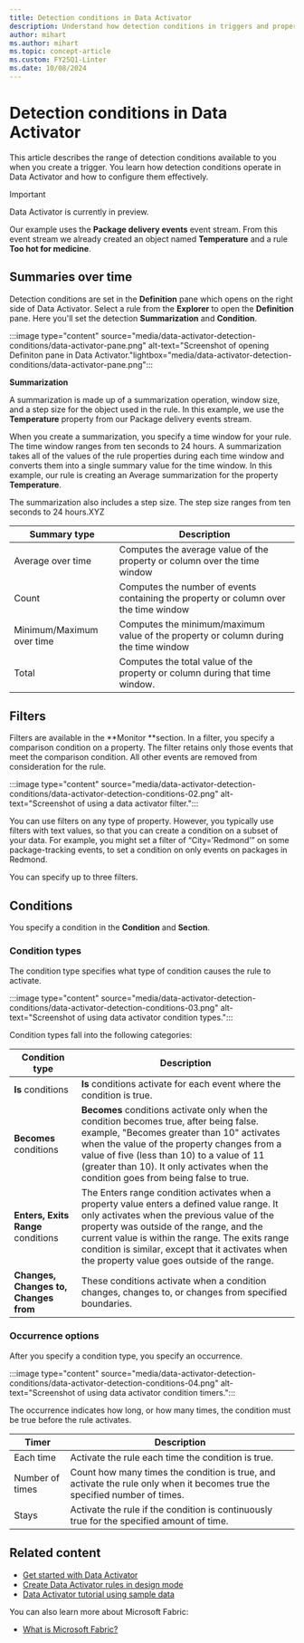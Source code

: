 ```yaml
---
title: Detection conditions in Data Activator
description: Understand how detection conditions in triggers and properties operate in Data Activator and learn how to configure them effectively.
author: mihart
ms.author: mihart
ms.topic: concept-article
ms.custom: FY25Q1-Linter
ms.date: 10/08/2024
---
```


# Detection conditions in Data Activator

This article describes the range of detection conditions available to you when you create a trigger. You learn how detection conditions operate in Data Activator and how to configure them effectively.

> [!IMPORTANT]
> Data Activator is currently in preview.

Our example uses the **Package delivery events** event stream. From this event stream we already created an object named **Temperature** and a rule **Too hot for medicine**. 

## Summaries over time

Detection conditions are set in the **Definition** pane which opens on the right side of Data Activator. Select a rule from the **Explorer** to open the **Definition** pane. Here you'll set the detection **Summarization** and **Condition**.

:::image type="content" source="media/data-activator-detection-conditions/data-activator-pane.png" alt-text="Screenshot of opening Definiton pane in Data Activator."lightbox="media/data-activator-detection-conditions/data-activator-pane.png":::

**Summarization**

A summarization is made up of a summarization operation, window size, and a step size for the object used in the rule. In this example, we use the **Temperature** property from our Package delivery events stream. 

When you create a summarization, you specify a time window for your rule.  The time window ranges from ten seconds to 24 hours. A summarization takes all of the values of the rule properties during each time window and converts them into a single summary value for the time window. In this example, our rule is creating an Average summarization for the property **Temperature**. 

The summarization also includes a step size. The step size ranges from ten seconds to 24 hours.XYZ

|Summary type  |Description  |
|---------|---------|
|Average over time      |Computes the average value of the property or column over the time window|
|Count     |Computes the number of events containing the property or column over the time window|
|Minimum/Maximum over time     |Computes the minimum/maximum value of the property or column during the time window|
Total  | Computes the total value of the property or column during that time window. 

## Filters

Filters are available in the **Monitor **section. In a filter, you specify a comparison condition on a property. The filter retains only those events that meet the comparison condition. All other events are removed from consideration for the rule.

:::image type="content" source="media/data-activator-detection-conditions/data-activator-detection-conditions-02.png" alt-text="Screenshot of using a data activator filter.":::

You can use filters on any type of property. However, you typically use filters with text values, so that you can create a condition on a subset of your data. For example, you might set a filter of “City=’Redmond’” on some package-tracking events, to set a condition on only events on packages in Redmond.

You can specify up to three filters.

## Conditions

You specify a condition in the **Condition** and **Section**.

### Condition types

The condition type specifies what type of condition causes the rule to activate.

:::image type="content" source="media/data-activator-detection-conditions/data-activator-detection-conditions-03.png" alt-text="Screenshot of using data activator condition types.":::

Condition types fall into the following categories:

|Condition type  |Description  |
|---------|---------|
|**Is** conditions     |**Is** conditions activate for each event where the condition is true. |
|**Becomes** conditions     |**Becomes** conditions activate only when the condition becomes true, after being false.  example, "Becomes greater than 10" activates when the value of the property changes from a value of five (less than 10) to a value of 11 (greater than 10). It only activates when the condition goes from being false to true. |
|**Enters, Exits Range** conditions     |The Enters range condition activates when a property value enters a defined value range. It only activates when the previous value of the property was outside of the range, and the current value is within the range. The exits range condition is similar, except that it activates when the property value goes outside of the range. |
|**Changes, Changes to, Changes from**     |These conditions activate when a condition changes, changes to, or changes from specified boundaries.   |

### Occurrence options

After you specify a condition type, you specify an occurrence.

:::image type="content" source="media/data-activator-detection-conditions/data-activator-detection-conditions-04.png" alt-text="Screenshot of using data activator condition timers.":::

The occurrence indicates how long, or how many times, the condition must be true before the rule activates.

|Timer  |Description  |
|---------|---------|
|Each time |Activate the rule each time the condition is true. |
|Number of times |Count how many times the condition is true, and activate the rule only when it becomes true the specified number of times. |
|Stays |Activate the rule if the condition is continuously true for the specified amount of time. |

## Related content

* [Get started with Data Activator](data-activator-get-started.md)
* [Create Data Activator rules in design mode](data-activator-create-triggers-design-mode.md)
* [Data Activator tutorial using sample data](data-activator-tutorial.md)

You can also learn more about Microsoft Fabric:

* [What is Microsoft Fabric?](../get-started/microsoft-fabric-overview.md)
